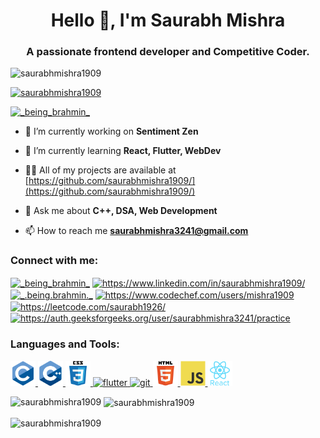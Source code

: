 <h1 align="center">Hello 👋, I'm Saurabh Mishra</h1>
<h3 align="center">A passionate frontend developer and Competitive Coder.</h3>

<p align="left"> <img src="https://komarev.com/ghpvc/?username=saurabhmishra1909&label=Profile%20views&color=0e75b6&style=flat" alt="saurabhmishra1909" /> </p>

<p align="left"> <a href="https://github.com/ryo-ma/github-profile-trophy"><img src="https://github-profile-trophy.vercel.app/?username=saurabhmishra1909" alt="saurabhmishra1909" /></a> </p>

<p align="left"> <a href="https://twitter.com/_being_brahmin_" target="blank"><img src="https://img.shields.io/twitter/follow/_being_brahmin_?logo=twitter&style=for-the-badge" alt="_being_brahmin_" /></a> </p>

- 🔭 I’m currently working on **Sentiment Zen**

- 🌱 I’m currently learning **React, Flutter, WebDev**

- 👨‍💻 All of my projects are available at [https://github.com/saurabhmishra1909/](https://github.com/saurabhmishra1909/)

- 💬 Ask me about **C++, DSA, Web Development**

- 📫 How to reach me **saurabhmishra3241@gmail.com**

<h3 align="left">Connect with me:</h3>
<p align="left">
<a href="https://twitter.com/_being_brahmin_" target="blank"><img align="center" src="https://raw.githubusercontent.com/rahuldkjain/github-profile-readme-generator/master/src/images/icons/Social/twitter.svg" alt="_being_brahmin_" height="30" width="40" /></a>
<a href="https://linkedin.com/in/https://www.linkedin.com/in/saurabhmishra1909/" target="blank"><img align="center" src="https://raw.githubusercontent.com/rahuldkjain/github-profile-readme-generator/master/src/images/icons/Social/linked-in-alt.svg" alt="https://www.linkedin.com/in/saurabhmishra1909/" height="30" width="40" /></a>
<a href="https://instagram.com/_.being.brahmin._" target="blank"><img align="center" src="https://raw.githubusercontent.com/rahuldkjain/github-profile-readme-generator/master/src/images/icons/Social/instagram.svg" alt="_.being.brahmin._" height="30" width="40" /></a>
<a href="https://www.codechef.com/users/https://www.codechef.com/users/mishra1909" target="blank"><img align="center" src="https://cdn.jsdelivr.net/npm/simple-icons@3.1.0/icons/codechef.svg" alt="https://www.codechef.com/users/mishra1909" height="30" width="40" /></a>
<a href="https://www.leetcode.com/https://leetcode.com/saurabh1926/" target="blank"><img align="center" src="https://raw.githubusercontent.com/rahuldkjain/github-profile-readme-generator/master/src/images/icons/Social/leet-code.svg" alt="https://leetcode.com/saurabh1926/" height="30" width="40" /></a>
<a href="https://auth.geeksforgeeks.org/user/https://auth.geeksforgeeks.org/user/saurabhmishra3241/practice" target="blank"><img align="center" src="https://raw.githubusercontent.com/rahuldkjain/github-profile-readme-generator/master/src/images/icons/Social/geeks-for-geeks.svg" alt="https://auth.geeksforgeeks.org/user/saurabhmishra3241/practice" height="30" width="40" /></a>
</p>

<h3 align="left">Languages and Tools:</h3>
<p align="left"> <a href="https://www.cprogramming.com/" target="_blank" rel="noreferrer"> <img src="https://raw.githubusercontent.com/devicons/devicon/master/icons/c/c-original.svg" alt="c" width="40" height="40"/> </a> <a href="https://www.w3schools.com/cpp/" target="_blank" rel="noreferrer"> <img src="https://raw.githubusercontent.com/devicons/devicon/master/icons/cplusplus/cplusplus-original.svg" alt="cplusplus" width="40" height="40"/> </a> <a href="https://www.w3schools.com/css/" target="_blank" rel="noreferrer"> <img src="https://raw.githubusercontent.com/devicons/devicon/master/icons/css3/css3-original-wordmark.svg" alt="css3" width="40" height="40"/> </a> <a href="https://flutter.dev" target="_blank" rel="noreferrer"> <img src="https://www.vectorlogo.zone/logos/flutterio/flutterio-icon.svg" alt="flutter" width="40" height="40"/> </a> <a href="https://git-scm.com/" target="_blank" rel="noreferrer"> <img src="https://www.vectorlogo.zone/logos/git-scm/git-scm-icon.svg" alt="git" width="40" height="40"/> </a> <a href="https://www.w3.org/html/" target="_blank" rel="noreferrer"> <img src="https://raw.githubusercontent.com/devicons/devicon/master/icons/html5/html5-original-wordmark.svg" alt="html5" width="40" height="40"/> </a> <a href="https://developer.mozilla.org/en-US/docs/Web/JavaScript" target="_blank" rel="noreferrer"> <img src="https://raw.githubusercontent.com/devicons/devicon/master/icons/javascript/javascript-original.svg" alt="javascript" width="40" height="40"/> </a> <a href="https://reactjs.org/" target="_blank" rel="noreferrer"> <img src="https://raw.githubusercontent.com/devicons/devicon/master/icons/react/react-original-wordmark.svg" alt="react" width="40" height="40"/> </a> </p>

<p><img align="left" src="https://github-readme-stats.vercel.app/api/top-langs?username=saurabhmishra1909&show_icons=true&locale=en&layout=compact" alt="saurabhmishra1909" /></p>

<p>&nbsp;<img align="center" src="https://github-readme-stats.vercel.app/api?username=saurabhmishra1909&show_icons=true&locale=en" alt="saurabhmishra1909" /></p>

<p><img align="center" src="https://github-readme-streak-stats.herokuapp.com/?user=saurabhmishra1909&" alt="saurabhmishra1909" /></p>
